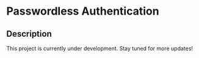 # Passwordless Authentication

## Description
This project is currently under development. Stay tuned for more updates!

